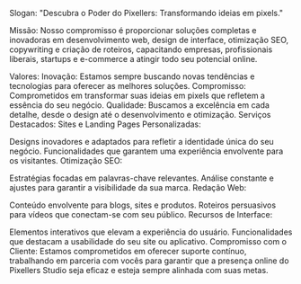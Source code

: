 Slogan:
"Descubra o Poder do Pixellers: Transformando ideias em pixels."

Missão:
Nosso compromisso é proporcionar soluções completas e inovadoras em desenvolvimento web, design de interface, otimização SEO, copywriting e criação de roteiros, capacitando empresas, profissionais liberais, startups e e-commerce a atingir todo seu potencial online.

Valores:
Inovação: Estamos sempre buscando novas tendências e tecnologias para oferecer as melhores soluções.
Compromisso: Comprometidos em transformar suas ideias em pixels que refletem a essência do seu negócio.
Qualidade: Buscamos a excelência em cada detalhe, desde o design até o desenvolvimento e otimização.
Serviços Destacados:
Sites e Landing Pages Personalizadas:

Designs inovadores e adaptados para refletir a identidade única do seu negócio.
Funcionalidades que garantem uma experiência envolvente para os visitantes.
Otimização SEO:

Estratégias focadas em palavras-chave relevantes.
Análise constante e ajustes para garantir a visibilidade da sua marca.
Redação Web:

Conteúdo envolvente para blogs, sites e produtos.
Roteiros persuasivos para vídeos que conectam-se com seu público.
Recursos de Interface:

Elementos interativos que elevam a experiência do usuário.
Funcionalidades que destacam a usabilidade do seu site ou aplicativo.
Compromisso com o Cliente:
Estamos comprometidos em oferecer suporte contínuo, trabalhando em parceria com vocês para garantir que a presença online do Pixellers Studio seja eficaz e esteja sempre alinhada com suas metas.
